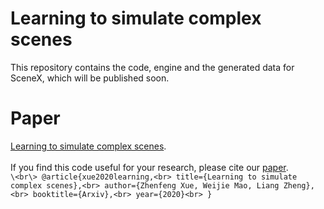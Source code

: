 # Learning to simulate complex scenes
This repository contains the code, engine and the generated data for SceneX, which will be published soon.<br>
# Paper
[Learning to simulate complex scenes](https://arxiv.org/abs/2006.14611?context=cs.CV).<br>
<br>
If you find this code useful for your research, please cite our [paper](https://arxiv.org/abs/2006.14611?context=cs.CV).<br>
`
\<br\>
@article{xue2020learning,<br>
title={Learning to simulate complex scenes},<br>
author={Zhenfeng Xue, Weijie Mao, Liang Zheng},<br>
booktitle={Arxiv},<br>
year={2020}<br>
}
`
